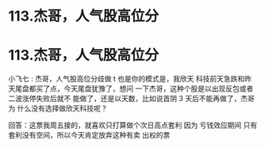 # 113.杰哥，人气股高位分

# 113.杰哥，人气股高位分

小飞七 : 杰哥，人气股高位分歧做 t 也是你的模式是，我欣天 科技前天急跌和昨天尾盘都买了点，今天尾盘犹豫了，想问 一下杰哥，这种个股是以出现反包或者二波涨停失败后就不 能做了，还是以天数，比如说首阴 3 天后不能再做了，杰哥为 什么没有选择做欣天科技呢？

回答：这票我周五接的，就喜欢只打算做个次日高点套利 因为 亏钱效应期间 只有套利没有空间，所以今天肯定放弃这种有卖 出权的票